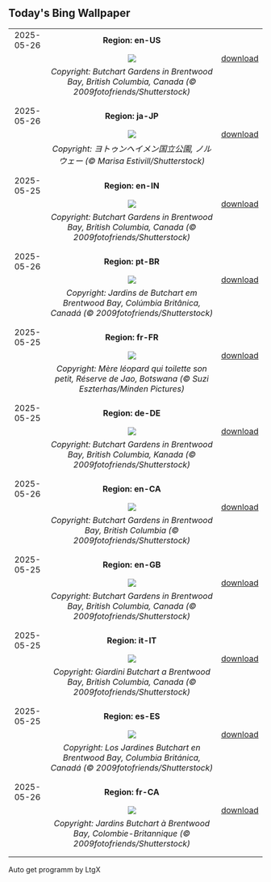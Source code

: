 ## Today's Bing Wallpaper
|      |      |      |
| :----: | :----: | :----: |
|2025-05-26|**Region: en-US**||
||![](https://www.bing.com/th?id=OHR.ButchartFlowers_EN-US3361647368_UHD.jpg&pid=hp&w=1152&h=648&rs=1&c=4)| [download](https://www.bing.com/th?id=OHR.ButchartFlowers_EN-US3361647368_UHD.jpg)|
||*Copyright: Butchart Gardens in Brentwood Bay, British Columbia, Canada (© 2009fotofriends/Shutterstock)*
||
|||
|2025-05-26|**Region: ja-JP**||
||![](https://www.bing.com/th?id=OHR.JotunheimenPark_JA-JP7956990214_UHD.jpg&pid=hp&w=1152&h=648&rs=1&c=4)| [download](https://www.bing.com/th?id=OHR.JotunheimenPark_JA-JP7956990214_UHD.jpg)|
||*Copyright: ヨトゥンヘイメン国立公園, ノルウェー (© Marisa Estivill/Shutterstock)*
||
|||
|2025-05-25|**Region: en-IN**||
||![](https://www.bing.com/th?id=OHR.ButchartFlowers_EN-IN7712993064_UHD.jpg&pid=hp&w=1152&h=648&rs=1&c=4)| [download](https://www.bing.com/th?id=OHR.ButchartFlowers_EN-IN7712993064_UHD.jpg)|
||*Copyright: Butchart Gardens in Brentwood Bay, British Columbia, Canada (© 2009fotofriends/Shutterstock)*
||
|||
|2025-05-26|**Region: pt-BR**||
||![](https://www.bing.com/th?id=OHR.ButchartFlowers_PT-BR7345483854_UHD.jpg&pid=hp&w=1152&h=648&rs=1&c=4)| [download](https://www.bing.com/th?id=OHR.ButchartFlowers_PT-BR7345483854_UHD.jpg)|
||*Copyright: Jardins de Butchart em Brentwood Bay, Colúmbia Britânica, Canadá (© 2009fotofriends/Shutterstock)*
||
|||
|2025-05-25|**Region: fr-FR**||
||![](https://www.bing.com/th?id=OHR.LeopardMother_FR-FR7857818680_UHD.jpg&pid=hp&w=1152&h=648&rs=1&c=4)| [download](https://www.bing.com/th?id=OHR.LeopardMother_FR-FR7857818680_UHD.jpg)|
||*Copyright: Mère léopard qui toilette son petit, Réserve de Jao, Botswana (© Suzi Eszterhas/Minden Pictures)*
||
|||
|2025-05-25|**Region: de-DE**||
||![](https://www.bing.com/th?id=OHR.ButchartFlowers_DE-DE6034854764_UHD.jpg&pid=hp&w=1152&h=648&rs=1&c=4)| [download](https://www.bing.com/th?id=OHR.ButchartFlowers_DE-DE6034854764_UHD.jpg)|
||*Copyright: Butchart Gardens in Brentwood Bay, British Columbia, Kanada (© 2009fotofriends/Shutterstock)*
||
|||
|2025-05-26|**Region: en-CA**||
||![](https://www.bing.com/th?id=OHR.ButchartFlowers_EN-CA3906895004_UHD.jpg&pid=hp&w=1152&h=648&rs=1&c=4)| [download](https://www.bing.com/th?id=OHR.ButchartFlowers_EN-CA3906895004_UHD.jpg)|
||*Copyright: Butchart Gardens in Brentwood Bay, British Columbia (© 2009fotofriends/Shutterstock)*
||
|||
|2025-05-25|**Region: en-GB**||
||![](https://www.bing.com/th?id=OHR.ButchartFlowers_EN-GB2944886711_UHD.jpg&pid=hp&w=1152&h=648&rs=1&c=4)| [download](https://www.bing.com/th?id=OHR.ButchartFlowers_EN-GB2944886711_UHD.jpg)|
||*Copyright: Butchart Gardens in Brentwood Bay, British Columbia, Canada (© 2009fotofriends/Shutterstock)*
||
|||
|2025-05-25|**Region: it-IT**||
||![](https://www.bing.com/th?id=OHR.ButchartFlowers_IT-IT9191711194_UHD.jpg&pid=hp&w=1152&h=648&rs=1&c=4)| [download](https://www.bing.com/th?id=OHR.ButchartFlowers_IT-IT9191711194_UHD.jpg)|
||*Copyright: Giardini Butchart a Brentwood Bay, British Columbia, Canada (© 2009fotofriends/Shutterstock)*
||
|||
|2025-05-25|**Region: es-ES**||
||![](https://www.bing.com/th?id=OHR.ButchartFlowers_ES-ES7597902522_UHD.jpg&pid=hp&w=1152&h=648&rs=1&c=4)| [download](https://www.bing.com/th?id=OHR.ButchartFlowers_ES-ES7597902522_UHD.jpg)|
||*Copyright: Los Jardines Butchart en Brentwood Bay, Columbia Británica, Canadá (© 2009fotofriends/Shutterstock)*
||
|||
|2025-05-26|**Region: fr-CA**||
||![](https://www.bing.com/th?id=OHR.ButchartFlowers_FR-CA3267568015_UHD.jpg&pid=hp&w=1152&h=648&rs=1&c=4)| [download](https://www.bing.com/th?id=OHR.ButchartFlowers_FR-CA3267568015_UHD.jpg)|
||*Copyright: Jardins Butchart à Brentwood Bay, Colombie-Britannique (© 2009fotofriends/Shutterstock)*
||
|||

Auto get programm by LtgX
